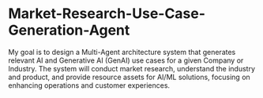 # Market-Research-Use-Case-Generation-Agent
My goal is to design a Multi-Agent architecture system that generates relevant AI and Generative AI (GenAI) use cases for a given Company or Industry. The system will conduct market research, understand the industry and product, and provide resource assets for AI/ML solutions, focusing on enhancing operations and customer experiences.
